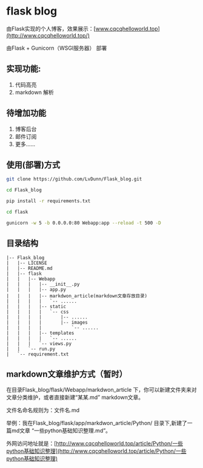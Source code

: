 # flask blog
由Flask实现的个人博客，效果展示：[www.cqcqhelloworld.top](http://www.cqcqhelloworld.top/)

由Flask + Gunicorn（WSGI服务器） 部署

## 实现功能:

1. 代码高亮
2. markdown 解析


## 待增加功能

1. 博客后台
2. 邮件订阅
3. 更多......

## 使用(部署)方式

```bash
git clone https://github.com/LvDunn/Flask_blog.git

cd Flask_blog

pip install -r requirements.txt

cd flask

gunicorn -w 5 -b 0.0.0.0:80 Webapp:app --reload -t 500 -D
```

## 目录结构
```
|-- Flask_blog
|   |-- LICENSE
|   |-- README.md
|   |-- flask
|   |   |-- Webapp
|   |   |   |-- __init__.py
|   |   |   |-- app.py
|   |   |   |-- markdwon_article(markdown文章存放目录)
|   |   |   |   `-- ......
|   |   |   |-- static
|   |   |   |   `-- css
|   |   |   |       |-- ......
|   |   |   |       |-- images
|   |   |   |           `-- ......
|   |   |   |-- templates
|   |   |   |   `-- ......
|   |   |   `-- views.py
|   |   `-- run.py
|   `-- requirement.txt
```

## markdown文章维护方式（暂时）
在目录Flask_blog/flask/Webapp/markdwon_article 下，你可以新建文件夹来对文章分类维护，或者直接新建“某某.md” markdown文章。

文件名命名规则为：文件名.md 

举例：我在Flask_blog/flask/app/markdwon_article/Python/ 目录下,新建了一篇md文章 “一些python基础知识整理.md”。

外网访问地址就是：[http://www.cqcqhelloworld.top/article/Python/一些python基础知识整理](http://www.cqcqhelloworld.top/article/Python/一些python基础知识整理)  
